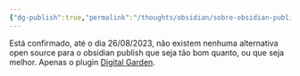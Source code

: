 ```yaml
---
{"dg-publish":true,"permalink":"/thoughts/obsidian/sobre-obsidian-publish/","noteIcon":""}
---
```


Está confirmado, até o dia 26/08/2023, não existem nenhuma alternativa open source para o obsidian publish que seja tão bom quanto, ou que seja melhor. Apenas o plugin [Digital Garden](https://dg-docs.ole.dev/).

